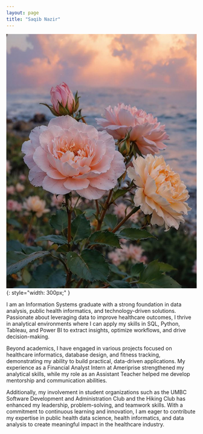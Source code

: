 ```yaml
---
layout: page
title: "Saqib Nazir"
---
```


![Raheel Nazir](assets/profile_pic.png){: style="width: 300px;" }

I am an Information Systems graduate with a strong foundation in data analysis, public health informatics, and technology-driven solutions. Passionate about leveraging data to improve healthcare outcomes, I thrive in analytical environments where I can apply my skills in SQL, Python, Tableau, and Power BI to extract insights, optimize workflows, and drive decision-making.

Beyond academics, I have engaged in various projects focused on healthcare informatics, database design, and fitness tracking, demonstrating my ability to build practical, data-driven applications. My experience as a Financial Analyst Intern at Ameriprise strengthened my analytical skills, while my role as an Assistant Teacher helped me develop mentorship and communication abilities.

Additionally, my involvement in student organizations such as the UMBC Software Development and Administration Club and the Hiking Club has enhanced my leadership, problem-solving, and teamwork skills. With a commitment to continuous learning and innovation, I am eager to contribute my expertise in public health data science, health informatics, and data analysis to create meaningful impact in the healthcare industry.

